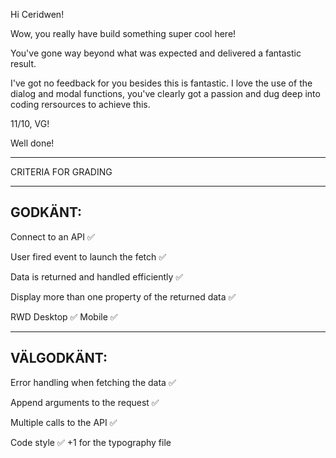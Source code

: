Hi Ceridwen!

Wow, you really have build something super cool here! 

You've gone way beyond what was expected and delivered a fantastic result.

I've got no feedback for you besides this is fantastic. I love the use of the dialog and modal functions, you've clearly got a passion and dug deep into coding rersources to achieve this.

11/10, VG!

Well done!

*************************************

CRITERIA FOR GRADING

*************************************

GODKÄNT:
-------------------------------------

Connect to an API ✅

User fired event to launch the fetch ✅

Data is returned and handled efficiently ✅

Display more than one property of the returned data ✅

RWD
  Desktop ✅
  Mobile ✅

-------------------------------------

VÄLGODKÄNT:
-------------------------------------

Error handling when fetching the data ✅ 

Append arguments to the request ✅

Multiple calls to the API ✅

Code style ✅
  +1 for the typography file